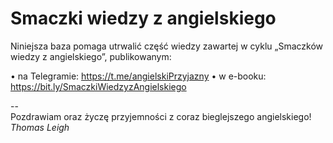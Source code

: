 Smaczki wiedzy z angielskiego
=======================

Niniejsza baza pomaga utrwalić część wiedzy zawartej w cyklu „Smaczków wiedzy z angielskiego”, publikowanym:

• na Telegramie: https://t.me/angielskiPrzyjazny
• w e-booku: https://bit.ly/SmaczkiWiedzyzAngielskiego


--  
Pozdrawiam oraz życzę przyjemności z coraz bieglejszego angielskiego!
*Thomas Leigh*